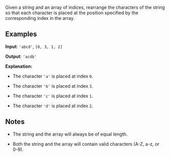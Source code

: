 Given a string and an array of indices, rearrange the characters of the string so that each character is placed at the position specified by the corresponding index in the array.

## Examples

**Input**: `'abcd'`, `[0, 3, 1, 2]`

**Output**: `'acdb'`

**Explanation:**

* The character `'a'` is placed at index `0`.

* The character `'b'` is placed at index `3`.

* The character `'c'` is placed at index `1`.

* The character `'d'` is placed at index `2`.

## Notes

* The string and the array will always be of equal length.

* Both the string and the array will contain valid characters (A-Z, a-z, or 0-9).
